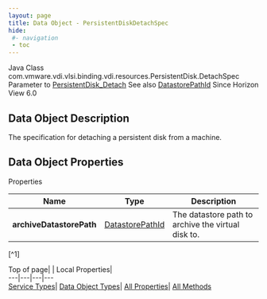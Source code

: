 ```yaml
---
layout: page
title: Data Object - PersistentDiskDetachSpec
hide:
 #- navigation
 - toc
---
```






Java Class
    com.vmware.vdi.vlsi.binding.vdi.resources.PersistentDisk.DetachSpec
Parameter to
     [PersistentDisk_Detach](vdi.resources.PersistentDisk.md#detach)
See also
     [DatastorePathId](vdi.entity.DatastorePathId.md)
Since 
    Horizon View 6.0

## Data Object Description 

The specification for detaching a persistent disk from a machine. 

## Data Object Properties

Properties

Name |  Type |  Description   
---|---|---  
**archiveDatastorePath**| [DatastorePathId](vdi.entity.DatastorePathId.md)|  The datastore path to archive the virtual disk to.   


[^1]

  
  
  
Top of page| | Local Properties|   
---|---|---|---  
[Service Types](index-mo_types.md)| [Data Object Types](index-do_types.md)| [All Properties](index-properties.md)| [All Methods](index-methods.md)  
  
  

